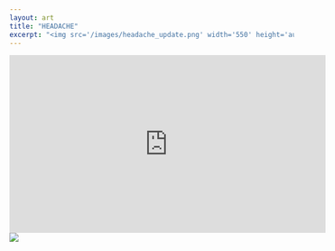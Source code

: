 ```yaml
---
layout: art
title: "HEADACHE"
excerpt: "<img src='/images/headache_update.png' width='550' height='auto'>"
---
```

<iframe width="560" height="315" src="https://www.youtube.com/embed/xpqY1DgAmT8?si=eBmMQ7w_hd1pEzA9" title="YouTube video player" frameborder="0" allow="accelerometer; autoplay; clipboard-write; encrypted-media; gyroscope; picture-in-picture; web-share" referrerpolicy="strict-origin-when-cross-origin" allowfullscreen></iframe>

<img src='/images/headache_update.png'>
